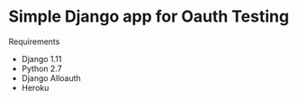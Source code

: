 Simple Django app for Oauth Testing
=====================================


Requirements

- Django 1.11
- Python 2.7
- Django Alloauth
- Heroku

